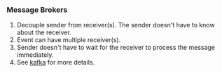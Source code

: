 ### Message Brokers
1. Decouple sender from receiver(s). The sender doesn't have to know about the receiver.
2. Event can have multiple receiver(s).
3. Sender doesn't have to wait for the receiver to process the message immediately.
4. See [kafka](./kafka.html) for more details.
